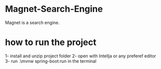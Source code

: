 # Magnet-Search-Engine
 Magnet is a search engine.
 
 # how to run the project
 1- install and unzip project folder
 2- open with Intellja or any preferef editor
 3- run .\mvnw spring-boot:run in the terminal

